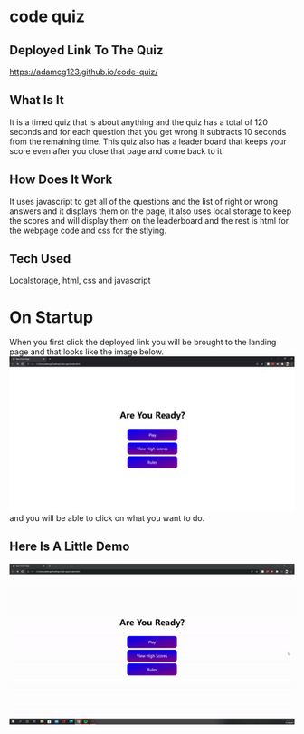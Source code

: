 # code quiz

## Deployed Link To The Quiz
https://adamcg123.github.io/code-quiz/

## What Is It
It is a timed quiz that is about anything and the quiz has a total of 120 seconds and 
for each question that you get wrong it subtracts 10 seconds from the remaining time.
This quiz also has a leader board that keeps your score even after you close that page and come back to it.

## How Does It Work
It uses javascript to get all of the questions and the list of right or wrong answers and it displays them on the page, 
it also uses local storage to keep the scores and will display them on the leaderboard and the rest is html for the webpage code and css for the stlying.

## Tech Used
Localstorage, html, css and javascript

# On Startup
When you first click the deployed link you will be brought to the landing page and that looks like the image below.
![image](./assets/images/p1.png)
and you will be able to click on what you want to do.

## Here Is A Little Demo
![image](./assets/images/demo.gif)
